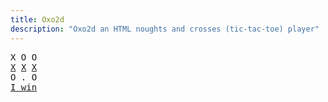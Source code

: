 ```yaml
---
title: Oxo2d 
description: "Oxo2d an HTML noughts and crosses (tic-tac-toe) player"
---
```


<pre class="oxo2d">
X O O
<u>X</u> <u>X</u> <u>X</u>
O . O
<a href="../">I win</a>
</pre>
